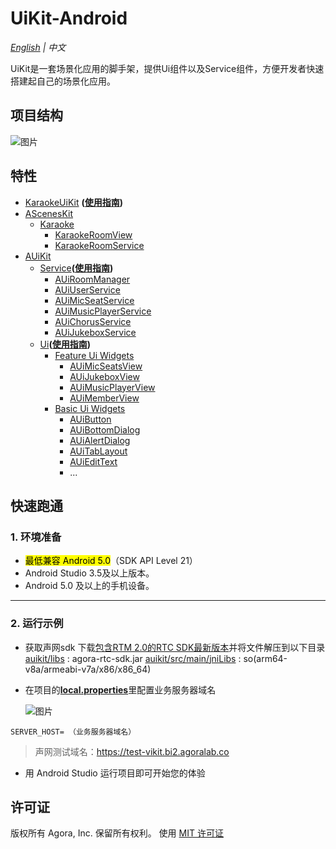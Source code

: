 # UiKit-Android

*[English](README.md) | 中文*

UiKit是一套场景化应用的脚手架，提供Ui组件以及Service组件，方便开发者快速搭建起自己的场景化应用。


## 项目结构
![图片](https://download.agora.io/null/UiKit.png)


## 特性
- [KaraokeUiKit](examples/AUIKitKaraoke/src/main/java/io/agora/app/karaoke/kit) **([使用指南](doc/KaraokeUiKit.zh.md))**
- [AScenesKit](asceneskit)
    - [Karaoke](asceneskit/src/main/java/io/agora/asceneskit/karaoke)
        - [KaraokeRoomView](asceneskit/src/main/java/io/agora/asceneskit/karaoke/KaraokeRoomView.kt)
        - [KaraokeRoomService](asceneskit/src/main/java/io/agora/asceneskit/karaoke/IKaraokeRoomService.kt)
- [AUiKit](auikit)
    - [Service](auikit/src/main/java/io/agora/auikit/service)**([使用指南](doc/AUiKit-Service.zh.md))**
        - [AUiRoomManager](auikit/src/main/java/io/agora/auikit/service/IAUiRoomManager.java)
        - [AUiUserService](auikit/src/main/java/io/agora/auikit/service/IAUiUserService.java)
        - [AUiMicSeatService](auikit/src/main/java/io/agora/auikit/service/IAUiMicSeatService.java)
        - [AUiMusicPlayerService](auikit/src/main/java/io/agora/auikit/service/IAUiMusicPlayerService.java)
        - [AUiChorusService](auikit/src/main/java/io/agora/auikit/service/IAUiChorusService.java)
        - [AUiJukeboxService](auikit/src/main/java/io/agora/auikit/service/IAUiJukeboxService.java)
    - [Ui](auikit/src/main/java/io/agora/auikit/ui)**([使用指南](doc/AUiKit-Ui.zh.md))**
        - [Feature Ui Widgets](auikit/src/main/java/io/agora/auikit/ui)
            - [AUiMicSeatsView](auikit/src/main/java/io/agora/auikit/ui/micseats/impl/AUIMicSeatsView.java)
            - [AUiJukeboxView](auikit/src/main/java/io/agora/auikit/ui/jukebox/impl/AUiJukeboxView.java)
            - [AUiMusicPlayerView](auikit/src/main/java/io/agora/auikit/ui/musicplayer/impl/AUiMusicPlayerView.java)
            - [AUiMemberView](auikit/src/main/java/io/agora/auikit/ui/member/impl/AUiRoomMemberListView.kt)
        - [Basic Ui Widgets](auikit/src/main/java/io/agora/auikit/ui/basic)
            - [AUiButton](auikit/src/main/java/io/agora/auikit/ui/basic/AUiButton.java)
            - [AUiBottomDialog](auikit/src/main/java/io/agora/auikit/ui/basic/AUiBottomDialog.java)
            - [AUiAlertDialog](auikit/src/main/java/io/agora/auikit/ui/basic/AUiAlertDialog.java)
            - [AUiTabLayout](auikit/src/main/java/io/agora/auikit/ui/basic/AUiTabLayout.java)
            - [AUiEditText](auikit/src/main/java/io/agora/auikit/ui/basic/AUiEditText.java)
            - ...

## 快速跑通

### 1. 环境准备

- <mark>最低兼容 Android 5.0</mark>（SDK API Level 21）
- Android Studio 3.5及以上版本。
- Android 5.0 及以上的手机设备。

---

### 2. 运行示例
- 获取声网sdk
  下载[包含RTM 2.0的RTC SDK最新版本](https://download.agora.io/sdk/release/Agora_Native_SDK_for_Android_RTM_2_0.zip)并将文件解压到以下目录
  [auikit/libs](auikit/libs) : agora-rtc-sdk.jar
  [auikit/src/main/jniLibs](uikit/src/main/jniLibs) : so(arm64-v8a/armeabi-v7a/x86/x86_64)

- 在项目的[**local.properties**](/local.properties)里配置业务服务器域名

  ![图片](https://accktvpic.oss-cn-beijing.aliyuncs.com/pic/github_readme/uikit/config_serverhost_android.png)

``` 
SERVER_HOST= （业务服务器域名）
```

> 声网测试域名：https://test-vikit.bi2.agoralab.co

- 用 Android Studio 运行项目即可开始您的体验

## 许可证
版权所有 Agora, Inc. 保留所有权利。
使用 [MIT 许可证](LICENSE)
